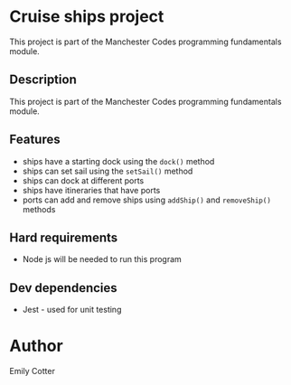 # Cruise ships project
This project is part of the Manchester Codes programming fundamentals module. 

## Description 
This project is part of the Manchester Codes programming fundamentals module.

## Features
* ships have a starting dock using the `dock()` method
* ships can set sail using the `setSail()` method
* ships can dock at different ports
* ships have itineraries that have ports
* ports can add and remove ships using `addShip()` and `removeShip()` methods

## Hard requirements 
* Node js will be needed to run this program

## Dev dependencies 
* Jest - used for unit testing

# Author
Emily Cotter